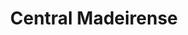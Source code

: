 ---
title: "Central Madeirense"
url: /caracas/central-madeirense-av-principal-de-la-alameda/
shop: Supermarkt
---
